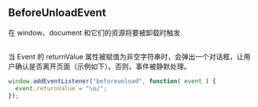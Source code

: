 
## BeforeUnloadEvent

在 window、document 和它们的资源将要被卸载时触发

## 
当 Event 的 returnValue 属性被赋值为非空字符串时，会弹出一个对话框，让用户确认是否离开页面（示例如下）。否则，事件被静默处理。

```js
window.addEventListener("beforeunload", function( event ) {
  event.returnValue = "\o/";
});
```